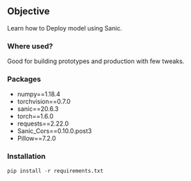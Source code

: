 ## **Objective**

Learn how to Deploy model using Sanic.

### **Where used?**

Good for building prototypes and production with few tweaks.

### **Packages**

* numpy==1.18.4
* torchvision==0.7.0
* sanic==20.6.3
* torch==1.6.0
* requests==2.22.0
* Sanic_Cors==0.10.0.post3
* Pillow==7.2.0

### **Installation**
```python
pip install -r requirements.txt
```
